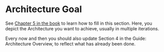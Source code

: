 # Architecture Goal

See [Chapter 5 in the book](https://leanpub.com/practical-software-architecture) to learn how to fill in this section. Here, you depict the Architecture you want to achieve, usually in multiple iterations.

Every now and then you should also update Section 4 in the Guide: Architecture Overview, to reflect what has already been done.
